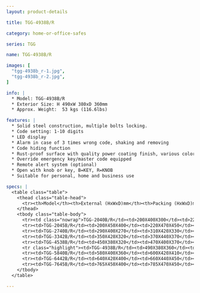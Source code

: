 ```yaml
---
layout: product-details

title: TGG-4938B/R

category: home-or-office-safes

series: TGG

name: TGG-4938B/R

images: [
  "tgg-4938b_r-1.jpg",
  "tgg-4938b_r-2.jpg",
]

info: |
  * Model: TGG-4938B/R
  * Exterior Size: H 490xW 380xD 360mm
  * Approx. Weight:  53 kgs (116.6lbs)

features: |
  * Solid steel construction, multiple bolts locking.
  * Code setting: 1-10 digits
  * LED display
  * Alarm in case of 3 times wrong code, shaking and removing
  * Code hiding function
  * Rust-proof surface with quality power coating finish, various colors available
  * Override emergency key/master code equipped
  * Remote alert system (optional)
  * Open with knob or key, B=KEY, R=KNOB
  * Suitable for personal, home and business use

specs: |
  <table class="table">
    <thead class="table-head">
      <tr><th>Model</th><th>External (HxWxD)mm</th><th>Packing (HxWxD)mm</th><th>Weight (kg)</th><th>Door (mm)</th><th>Body (mm)</th><th>20’FCL (pcs)</th></tr>
    </thead>
    <tbody class="table-body">
      <tr><td class="nowrap">TGG-2040B/R</td><td>200X400X300</td><td>220X420X350</td><td>25</td><td>10</td><td>4-6</td><td>760</td></tr>
      <tr><td>TGG-2045B/R</td><td>200X450X400</td><td>220X470X450</td><td>33</td><td>10</td><td>4-6</td><td>560</td></tr>
      <tr><td>TGG-2740B/R</td><td>290X400X270</td><td>310X420X330</td><td>30</td><td>10</td><td>4-6</td><td>620</td></tr>
      <tr><td>TGG-3342B/R</td><td>350X420X320</td><td>370X440X370</td><td>42</td><td>10</td><td>4-6</td><td>440</td></tr>
      <tr><td>TGG-4538B/R</td><td>450X380X320</td><td>470X400X370</td><td>48</td><td>10</td><td>4-6</td><td>380</td></tr>
      <tr class="highlight"><td>TGG-4938B/R</td><td>490X380X360</td><td>510X400X410</td><td>54</td><td>10</td><td>4-6</td><td>340</td></tr>
      <tr><td>TGG-5840B/R</td><td>580X400X360</td><td>600X420X410</td><td>62</td><td>10</td><td>4-6</td><td>300</td></tr>
      <tr><td>TGG-6442B/R</td><td>640X420X400</td><td>660X440X450</td><td>72</td><td>10</td><td>4-6</td><td>250</td></tr>
      <tr><td>TGG-7645B/R</td><td>765X450X400</td><td>785X470X450</td><td>88</td><td>10</td><td>4-6</td><td>210</td></tr>
    </tbody>
  </table>

---
```




